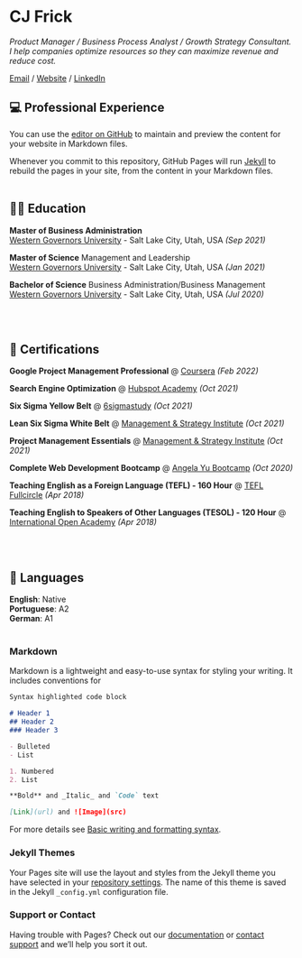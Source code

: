 <h1 id="cj-frick">CJ Frick</h1>

<p><em>Product Manager / Business Process Analyst / Growth Strategy Consultant. <br />I help companies optimize resources so they can maximize revenue and reduce cost.</em> <br /></p>

<p><a href="mailto:cj@cjfrick.com">Email</a> / <a href="https://cjfrick.com/">Website</a> / <a href="https://www.linkedin.com/in/cjfrick/">LinkedIn</a></p>

<h2 id="-professional-experience">💻 Professional Experience</h2>

You can use the [editor on GitHub](https://github.com/cjfcodes/cv/edit/gh-pages/index.md) to maintain and preview the content for your website in Markdown files.

Whenever you commit to this repository, GitHub Pages will run [Jekyll](https://jekyllrb.com/) to rebuild the pages in your site, from the content in your Markdown files.
<br /><br /></p>

<h2 id="-education">🧑‍🎓 Education</h2>

<p><strong>Master of Business Administration</strong> <br />
<a href="https://www.wgu.edu/">Western Governors University</a> - Salt Lake City, Utah, USA <em>(Sep 2021)</em> <br /></p>

<p><strong>Master of Science</strong> Management and Leadership<br />
<a href="https://www.wgu.edu/">Western Governors University</a> - Salt Lake City, Utah, USA <em>(Jan 2021)</em> <br /></p>

<p><strong>Bachelor of Science</strong> Business Administration/Business Management<br />
<a href="https://www.wgu.edu/">Western Governors University</a> - Salt Lake City, Utah, USA <em>(Jul 2020)</em></p>
<br /><br />

<h2 id="-certifications">📃 Certifications</h2>

<p><strong>Google Project Management Professional</strong> @ <a href="https://dev.to/">Coursera</a> <em>(Feb 2022)</em> <br /></p>

<p><strong>Search Engine Optimization</strong> @ <a href="https://app.hubspot.com/academy/achievements/2h1k2t1f/en/1/ch-frick/seo">Hubspot Academy</a> <em>(Oct 2021)</em> <br /></p>

<p><strong>Six Sigma Yellow Belt</strong> @ <a href="https://6sigmastudy.com/">6sigmastudy</a> <em>(Oct 2021)</em> <br /></p>

<p><strong>Lean Six Sigma White Belt</strong> @ <a href="https://msicertified.com/">Management & Strategy Institute</a> <em>(Oct 2021)</em> <br /></p>

<p><strong>Project Management Essentials</strong> @ <a href="https://msicertified.com/">Management & Strategy Institute</a> <em>(Oct 2021)</em> <br /></p>

<p><strong>Complete Web Development Bootcamp</strong> @ <a href="https://udemy.com/">Angela Yu Bootcamp</a> <em>(Oct 2020)</em> <br /></p>

<p><strong>Teaching English as a Foreign Language (TEFL) - 160 Hour</strong> @ <a href="https://www.teflfullcircle.com">TEFL Fullcircle</a> <em>(Apr 2018)</em> <br /></p>

<p><strong>Teaching English to Speakers of Other Languages (TESOL) - 120 Hour</strong> @ <a href="https://internationalopenacademy.com">International Open Academy</a> <em>(Apr 2018)</em> <br /></p>
<br /><br />

<h2 id="-languages">💬 Languages</h2>

<p><strong>English</strong>: Native <br />
<strong>Portuguese</strong>: A2 <br />
<strong>German</strong>: A1
<br /><br />


### Markdown

Markdown is a lightweight and easy-to-use syntax for styling your writing. It includes conventions for

```markdown
Syntax highlighted code block

# Header 1
## Header 2
### Header 3

- Bulleted
- List

1. Numbered
2. List

**Bold** and _Italic_ and `Code` text

[Link](url) and ![Image](src)
```

For more details see [Basic writing and formatting syntax](https://docs.github.com/en/github/writing-on-github/getting-started-with-writing-and-formatting-on-github/basic-writing-and-formatting-syntax).

### Jekyll Themes

Your Pages site will use the layout and styles from the Jekyll theme you have selected in your [repository settings](https://github.com/cjfcodes/cv/settings/pages). The name of this theme is saved in the Jekyll `_config.yml` configuration file.

### Support or Contact

Having trouble with Pages? Check out our [documentation](https://docs.github.com/categories/github-pages-basics/) or [contact support](https://support.github.com/contact) and we’ll help you sort it out.
